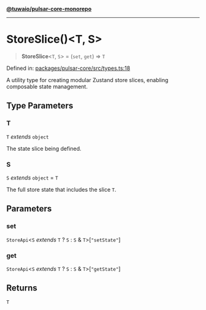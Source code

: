 [**@tuwaio/pulsar-core-monorepo**](../../../README.md)

***

# StoreSlice()\<T, S\>

> **StoreSlice**\<`T`, `S`\> = (`set`, `get`) => `T`

Defined in: [packages/pulsar-core/src/types.ts:18](https://github.com/TuwaIO/pulsar-core/blob/bf6927ad9548f321243c3ca0256852e2339389ae/packages/pulsar-core/src/types.ts#L18)

A utility type for creating modular Zustand store slices, enabling composable state management.

## Type Parameters

### T

`T` *extends* `object`

The state slice being defined.

### S

`S` *extends* `object` = `T`

The full store state that includes the slice `T`.

## Parameters

### set

`StoreApi`\<`S` *extends* `T` ? `S` : `S` & `T`\>\[`"setState"`\]

### get

`StoreApi`\<`S` *extends* `T` ? `S` : `S` & `T`\>\[`"getState"`\]

## Returns

`T`

